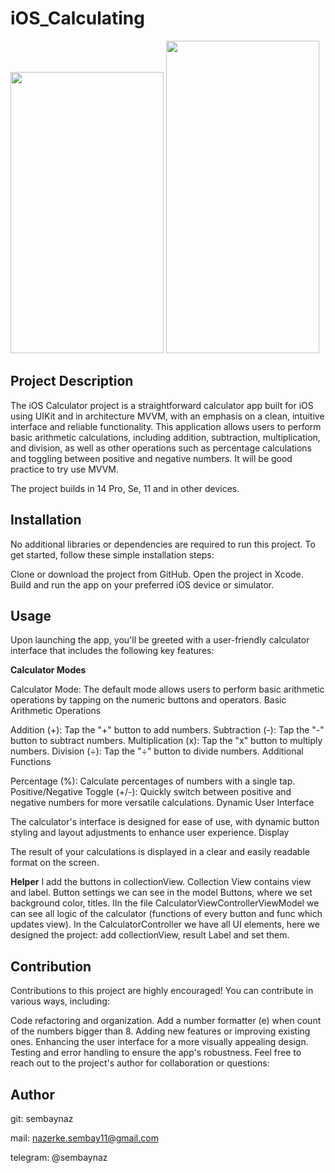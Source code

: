 # iOS_Calculating
<img width = "245" height = "450" src = "https://github.com/sembaynaz/iOS_Calculating/assets/96616194/78c2a45b-07cc-4dc6-8fa7-7ad0ca19f1bc">

<img width = "245" height = "500" src = "https://github.com/sembaynaz/iOS_Calculating/assets/96616194/aa024ec7-83be-4f54-a04c-5588bcc1bd6a">

## Project Description
The iOS Calculator project is a straightforward calculator app built for iOS using UIKit and in architecture MVVM, with an emphasis on a clean, intuitive interface and reliable functionality. 
This application allows users to perform basic arithmetic calculations, including addition, subtraction, multiplication, and division, as well as other operations such as percentage calculations and toggling between 
positive and negative numbers. It will be good practice to try use MVVM. 

The project builds in 14 Pro, Se, 11 and in other devices.

## Installation
No additional libraries or dependencies are required to run this project. To get started, follow these simple installation steps:

Clone or download the project from GitHub.
Open the project in Xcode.
Build and run the app on your preferred iOS device or simulator.


## Usage
Upon launching the app, you'll be greeted with a user-friendly calculator interface that includes the following key features:

**Calculator Modes**

Calculator Mode: The default mode allows users to perform basic arithmetic operations by tapping on the numeric buttons and operators.
Basic Arithmetic Operations

Addition (+): Tap the "+" button to add numbers.
Subtraction (-): Tap the "-" button to subtract numbers.
Multiplication (x): Tap the "x" button to multiply numbers.
Division (÷): Tap the "÷" button to divide numbers.
Additional Functions

Percentage (%): Calculate percentages of numbers with a single tap.
Positive/Negative Toggle (+/-): Quickly switch between positive and negative numbers for more versatile calculations.
Dynamic User Interface

The calculator's interface is designed for ease of use, with dynamic button styling and layout adjustments to enhance user experience.
Display

The result of your calculations is displayed in a clear and easily readable format on the screen. 


**Helper**
I add the buttons in collectionView. Collection View contains view and label. Button settings we can see in the model Buttons, where we set background color, titles.
IIn the file CalculatorViewControllerViewModel we can see all logic of the calculator (functions of every button and func which updates view). 
In the CalculatorController we have all UI elements, here we designed the project: add collectionView, result Label and set them.

## Contribution
Contributions to this project are highly encouraged! You can contribute in various ways, including:

Code refactoring and organization. Add a number formatter (e) when count of the numbers bigger than 8.
Adding new features or improving existing ones.
Enhancing the user interface for a more visually appealing design.
Testing and error handling to ensure the app's robustness.
Feel free to reach out to the project's author for collaboration or questions:


## Author
git: sembaynaz

mail: nazerke.sembay11@gmail.com 

telegram: @sembaynaz
